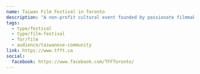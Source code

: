 ```yaml
---
name: Taiwan Film Festival in Toronto
description: "A non-profit cultural event founded by passionate filmmakers and film enthusiasts. As the first Taiwanese film festival in Toronto, TFFT fills the gap of large-scale Taiwanese cinema representation in Eastern North America. The festival curates a rich selection of feature films, documentaries, and shorts that reflect Taiwan's evolving society, creativity, and cinematic vision, bridging cultures and fostering understanding between Taiwanese and Canadian communities."
tags:
  - type/festival
  - type/film-festival
  - for/film
  - audience/taiwanese-community
link: https://www.tfft.ca
social:
  facebook: https://www.facebook.com/TFFToronto/
---
```

